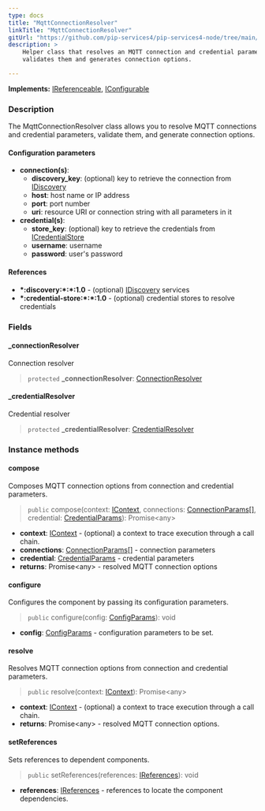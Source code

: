 ```yaml
---
type: docs
title: "MqttConnectionResolver"
linkTitle: "MqttConnectionResolver"
gitUrl: "https://github.com/pip-services4/pip-services4-node/tree/main/pip-services4-mqtt-node"
description: >
    Helper class that resolves an MQTT connection and credential parameters, 
    validates them and generates connection options.

---
```


**Implements:** [IReferenceable](../../../components/refer/ireferenceable), [IConfigurable](../../../components/config/iconfigurable)

### Description

The MqttConnectionResolver class allows you to resolve MQTT connections and credential parameters, validate them, and generate connection options.

#### Configuration parameters

- **connection(s)**:
    - **discovery_key**: (optional) key to retrieve the connection from [IDiscovery](../../../config/connect/idiscovery)
    - **host**: host name or IP address
    - **port**: port number
    - **uri**: resource URI or connection string with all parameters in it
- **credential(s)**:
    - **store_key**: (optional) key to retrieve the credentials from [ICredentialStore](../../../config/auth/icredential_store)
    - **username**: username
    - **password**: user's password

#### References

- **\*:discovery:\*:\*:1.0** - (optional) [IDiscovery](../../../config/connect/idiscovery) services
- **\*:credential-store:\*:\*:1.0** - (optional) credential stores to resolve credentials



### Fields

<span class="hide-title-link">

#### _connectionResolver
Connection resolver
> `protected` **_connectionResolver**: [ConnectionResolver](../../../config/connect/connection_resolver)

#### _credentialResolver
Credential resolver
> `protected` **_credentialResolver**: [CredentialResolver](../../../config/auth/credential_resolver)

</span>


### Instance methods

#### compose
Composes MQTT connection options from connection and credential parameters.

> `public` compose(context: [IContext](../../../components/context/icontext), connections: [ConnectionParams[]](../../../config/connect/connection_params), credential: [CredentialParams](../../../config/auth/credential_params)): Promise\<any\>

- **context**: [IContext](../../../components/context/icontext) - (optional) a context to trace execution through a call chain.
- **connections**: [ConnectionParams[]](../../../config/connect/connection_params) - connection parameters
- **credential**: [CredentialParams](../../../config/auth/credential_params) - credential parameters
- **returns**: Promise\<any\> - resolved MQTT connection options


#### configure
Configures the component by passing its configuration parameters.

> `public` configure(config: [ConfigParams](../../../components/config/config_params)): void

- **config**: [ConfigParams](../../../components/config/config_params) - configuration parameters to be set.


#### resolve
Resolves MQTT connection options from connection and credential parameters.

> `public` resolve(context: [IContext](../../../components/context/icontext)): Promise\<any\>

- **context**: [IContext](../../../components/context/icontext) - (optional) a context to trace execution through a call chain.
- **returns**: Promise\<any\> - resolved MQTT connection options.


#### setReferences
Sets references to dependent components.

> `public` setReferences(references: [IReferences](../../../components/refer/ireferences)): void

- **references**: [IReferences](../../../components/refer/ireferences) - references to locate the component dependencies.
